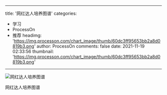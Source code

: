 
---
title: '网红达人培养图谱'
categories: 
 - 学习
 - ProcessOn
 - 推荐
headimg: 'https://img.processon.com/chart_image/thumb/60dc3ff95653bb2a8d0819b3.png'
author: ProcessOn
comments: false
date: 2021-11-19 02:33:56
thumbnail: 'https://img.processon.com/chart_image/thumb/60dc3ff95653bb2a8d0819b3.png'
---

<div>   
<img class="thumb" alt="网红达人培养图谱" src="https://img.processon.com/chart_image/thumb/60dc3ff95653bb2a8d0819b3.png" referrerpolicy="no-referrer">
<p>网红达人培养图谱</p>  
</div>
            